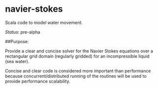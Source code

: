 navier-stokes
=============

Scala code to model water movement.

*Status*: pre-alpha

##Purpose: 

Provide a clear and concise solver for the Navier Stokes equations over a rectangular grid domain (regularly gridded) for an incompressible liquid (sea water). 

Concise and clear code is considered more important than performance because concurrent/distributed running of the routines will be used to provide performance scalability.

